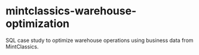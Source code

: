 # mintclassics-warehouse-optimization
SQL case study to optimize warehouse operations using business data from MintClassics.
